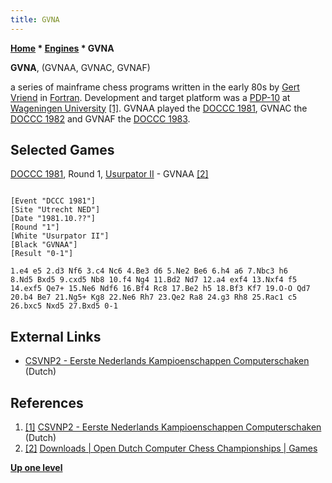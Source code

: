 ```yaml
---
title: GVNA
---
```

**[Home](Home "Home") * [Engines](Engines "Engines") * GVNA**

**GVNA**, (GVNAA, GVNAC, GVNAF)

a series of mainframe chess programs written in the early 80s by [Gert Vriend](index.php?title=Gert_Vriend&action=edit&redlink=1 "Gert Vriend (page does not exist)") in [Fortran](Fortran "Fortran"). Development and target platform was a [PDP-10](PDP-10 "PDP-10") at [Wageningen University](https://en.wikipedia.org/wiki/Wageningen_University_and_Research_Centre) <a id="cite-note-1" href="#cite-ref-1">[1]</a>. GVNAA played the [DOCCC 1981](DOCCC_1981 "DOCCC 1981"), GVNAC the [DOCCC 1982](DOCCC_1982 "DOCCC 1982") and GVNAF the [DOCCC 1983](DOCCC_1983 "DOCCC 1983").

## Selected Games

[DOCCC 1981](DOCCC_1981 "DOCCC 1981"), Round 1, [Usurpator II](Usurpator "Usurpator") - GVNAA <a id="cite-note-2" href="#cite-ref-2">[2]</a>

```

[Event "DCCC 1981"]
[Site "Utrecht NED"]
[Date "1981.10.??"]
[Round "1"]
[White "Usurpator II"]
[Black "GVNAA"]
[Result "0-1"]

1.e4 e5 2.d3 Nf6 3.c4 Nc6 4.Be3 d6 5.Ne2 Be6 6.h4 a6 7.Nbc3 h6 
8.Nd5 Bxd5 9.cxd5 Nb8 10.f4 Ng4 11.Bd2 Nd7 12.a4 exf4 13.Nxf4 f5 
14.exf5 Qe7+ 15.Ne6 Ndf6 16.Bf4 Rc8 17.Be2 h5 18.Bf3 Kf7 19.O-O Qd7 
20.b4 Be7 21.Ng5+ Kg8 22.Ne6 Rh7 23.Qe2 Ra8 24.g3 Rh8 25.Rac1 c5 
26.bxc5 Nxd5 27.Bxd5 0-1

```

## External Links

- [CSVNP2 - Eerste Nederlands Kampioenschappen Computerschaken](http://www.csvnsupplementsite.nl/csvnp2.html) (Dutch)

## References

1. <a id="cite-ref-1" href="#cite-note-1">[1]</a> [CSVNP2 - Eerste Nederlands Kampioenschappen Computerschaken](http://www.csvnsupplementsite.nl/csvnp2.html) (Dutch)
1. <a id="cite-ref-2" href="#cite-note-2">[2]</a> [Downloads | Open Dutch Computer Chess Championships | Games](http://www.csvn.nl/index.php?option=com_docman&task=cat_view&gid=37&Itemid=26&lang=en&limitstart=30)

**[Up one level](Engines "Engines")**


